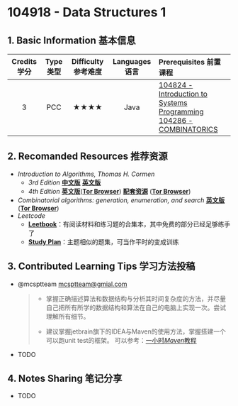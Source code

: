 # 104918 - Data Structures 1

## 1. Basic Information 基本信息

| Credits 学分 | Type 类型 | Difficulty 参考难度 | Languages 语言 | Prerequisites 前置课程                                       |
| :----------: | :-------: | :-----------------: | :------------: | :----------------------------------------------------------- |
|      3       |    PCC    |        ★★★★         |      Java      | [104824 - Introduction to Systems Programming](../prog-languages/intro-sys.md)<br />[104286 - COMBINATORICS](../../../math/remarks/discrete/combi.md) |

## 2. Recomanded Resources 推荐资源

-   *Introduction to Algorithms, Thomas H. Cormen* 
    -   *3rd Edition* [**中文版**](https://z-library.sk/book/119017157/5b41f2/算法导论原书第3版.html) [**英文版**](https://z-library.sk/book/5372131/011ff5/introduction-to-algorithms-third-edition-with-a-complete-bookmark.html?dsource=recommend)
    -   *4th Edition* [**英文版**](http://bookszlibb74ugqojhzhg2a63w5i2atv5bqarulgczawnbmsb6s6qead.onion/book/24579828/a10200/introduction-to-algorithms.html)([**Tor Browser**](https://www.torproject.org/zh-CN/download/)) [**配套资源**](http://bookszlibb74ugqojhzhg2a63w5i2atv5bqarulgczawnbmsb6s6qead.onion/book/23586646/08e20e/introduction-to-algorithms-fourth-edition-ed-4th-instructor-res-n-1-of-3-lectures-and-solution.html) ([**Tor Browser**](https://www.torproject.org/zh-CN/download/))
-   *Combinatorial algorithms: generation, enumeration, and search* [**英文版**](http://bookszlibb74ugqojhzhg2a63w5i2atv5bqarulgczawnbmsb6s6qead.onion/book/10334380/7795de/combinatorial-algorithms-generation-enumeration-and-search.html)([**Tor Browser**](https://www.torproject.org/zh-CN/download/))
-   *Leetcode*
    -   [**Leetbook**](https://leetcode.cn/leetbook/)：有阅读材料和练习题的合集本，其中免费的部分已经足够练手了
    -   [**Study Plan**](https://leetcode.cn/studyplan/)：主题相似的题集，可当作平时的变成训练

## 3. Contributed Learning Tips 学习方法投稿

-   @mcsptteam <mcsptteam@gmial.com>

    >   -   掌握正确描述算法和数据结构与分析其时间复杂度的方法，并尽量自己把所有所学的数据结构和算法在自己的电脑上实现一次。尝试理解所有细节。
    >
    >   -   建议掌握jetbrain旗下的IDEA与Maven的使用方法，掌握搭建一个可以跑unit test的框架。
    >       可以参考：[一小时*Maven*教程](https://www.bilibili.com/video/BV1uApMeWErY/?spm_id_from=333.337.search-card.all.click)

-   TODO

## 4. Notes Sharing 笔记分享

-   TODO
